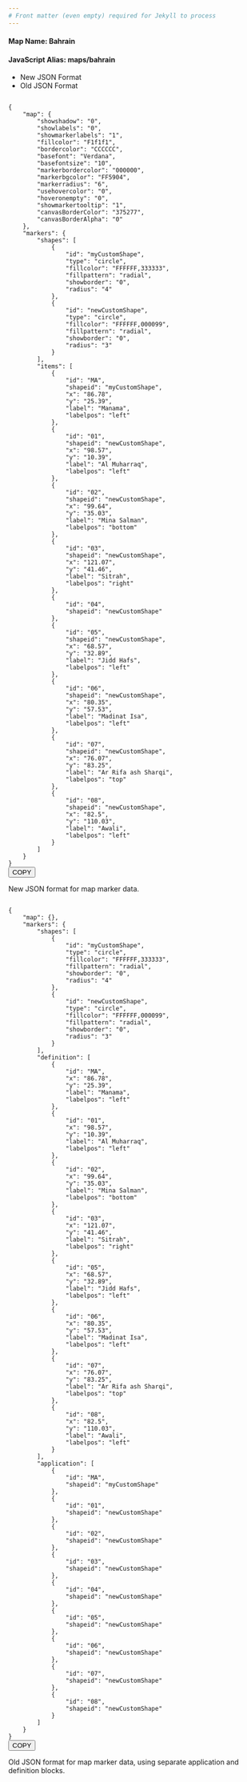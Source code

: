 ```yaml
---
# Front matter (even empty) required for Jekyll to process
---
```


#### Map Name: Bahrain

#### JavaScript Alias: maps/bahrain


<div class="code-wrapper">
<ul class='code-tabs'>
    <li class='active'>
        <a data-toggle='new-json'>New JSON Format</a>
    </li>
    <li>
        <a data-toggle='old-json'>Old JSON Format</a>
    </li>
</ul>
<div class='tab-content'>
    
<div class='tab new-json-tab active'>
<pre><code class="language-json">
{
    "map": {
        "showshadow": "0",
        "showlabels": "0",
        "showmarkerlabels": "1",
        "fillcolor": "F1f1f1",
        "bordercolor": "CCCCCC",
        "basefont": "Verdana",
        "basefontsize": "10",
        "markerbordercolor": "000000",
        "markerbgcolor": "FF5904",
        "markerradius": "6",
        "usehovercolor": "0",
        "hoveronempty": "0",
        "showmarkertooltip": "1",
        "canvasBorderColor": "375277",
        "canvasBorderAlpha": "0"
    },
    "markers": {
        "shapes": [
            {
                "id": "myCustomShape",
                "type": "circle",
                "fillcolor": "FFFFFF,333333",
                "fillpattern": "radial",
                "showborder": "0",
                "radius": "4"
            },
            {
                "id": "newCustomShape",
                "type": "circle",
                "fillcolor": "FFFFFF,000099",
                "fillpattern": "radial",
                "showborder": "0",
                "radius": "3"
            }
        ],
        "items": [
            {
                "id": "MA",
                "shapeid": "myCustomShape",
                "x": "86.78",
                "y": "25.39",
                "label": "Manama",
                "labelpos": "left"
            },
            {
                "id": "01",
                "shapeid": "newCustomShape",
                "x": "98.57",
                "y": "10.39",
                "label": "Al Muharraq",
                "labelpos": "left"
            },
            {
                "id": "02",
                "shapeid": "newCustomShape",
                "x": "99.64",
                "y": "35.03",
                "label": "Mina Salman",
                "labelpos": "bottom"
            },
            {
                "id": "03",
                "shapeid": "newCustomShape",
                "x": "121.07",
                "y": "41.46",
                "label": "Sitrah",
                "labelpos": "right"
            },
            {
                "id": "04",
                "shapeid": "newCustomShape"
            },
            {
                "id": "05",
                "shapeid": "newCustomShape",
                "x": "68.57",
                "y": "32.89",
                "label": "Jidd Hafs",
                "labelpos": "left"
            },
            {
                "id": "06",
                "shapeid": "newCustomShape",
                "x": "80.35",
                "y": "57.53",
                "label": "Madinat Isa",
                "labelpos": "left"
            },
            {
                "id": "07",
                "shapeid": "newCustomShape",
                "x": "76.07",
                "y": "83.25",
                "label": "Ar Rifa ash Sharqi",
                "labelpos": "top"
            },
            {
                "id": "08",
                "shapeid": "newCustomShape",
                "x": "82.5",
                "y": "110.03",
                "label": "Awali",
                "labelpos": "left"
            }
        ]
    }
}
</code><button class='btn btn-outline-secondary btn-copy' title='Copy to clipboard'>COPY</button>
</pre>


<p class='text-success'>New JSON format for map marker data.</p>

</div>
<div class='tab old-json-tab'>
<pre><code class="language-json">
{
    "map": {},
    "markers": {
        "shapes": [
            {
                "id": "myCustomShape",
                "type": "circle",
                "fillcolor": "FFFFFF,333333",
                "fillpattern": "radial",
                "showborder": "0",
                "radius": "4"
            },
            {
                "id": "newCustomShape",
                "type": "circle",
                "fillcolor": "FFFFFF,000099",
                "fillpattern": "radial",
                "showborder": "0",
                "radius": "3"
            }
        ],
        "definition": [
            {
                "id": "MA",
                "x": "86.78",
                "y": "25.39",
                "label": "Manama",
                "labelpos": "left"
            },
            {
                "id": "01",
                "x": "98.57",
                "y": "10.39",
                "label": "Al Muharraq",
                "labelpos": "left"
            },
            {
                "id": "02",
                "x": "99.64",
                "y": "35.03",
                "label": "Mina Salman",
                "labelpos": "bottom"
            },
            {
                "id": "03",
                "x": "121.07",
                "y": "41.46",
                "label": "Sitrah",
                "labelpos": "right"
            },
            {
                "id": "05",
                "x": "68.57",
                "y": "32.89",
                "label": "Jidd Hafs",
                "labelpos": "left"
            },
            {
                "id": "06",
                "x": "80.35",
                "y": "57.53",
                "label": "Madinat Isa",
                "labelpos": "left"
            },
            {
                "id": "07",
                "x": "76.07",
                "y": "83.25",
                "label": "Ar Rifa ash Sharqi",
                "labelpos": "top"
            },
            {
                "id": "08",
                "x": "82.5",
                "y": "110.03",
                "label": "Awali",
                "labelpos": "left"
            }
        ],
        "application": [
            {
                "id": "MA",
                "shapeid": "myCustomShape"
            },
            {
                "id": "01",
                "shapeid": "newCustomShape"
            },
            {
                "id": "02",
                "shapeid": "newCustomShape"
            },
            {
                "id": "03",
                "shapeid": "newCustomShape"
            },
            {
                "id": "04",
                "shapeid": "newCustomShape"
            },
            {
                "id": "05",
                "shapeid": "newCustomShape"
            },
            {
                "id": "06",
                "shapeid": "newCustomShape"
            },
            {
                "id": "07",
                "shapeid": "newCustomShape"
            },
            {
                "id": "08",
                "shapeid": "newCustomShape"
            }
        ]
    }
}
</code><button class='btn btn-outline-secondary btn-copy' title='Copy to clipboard'>COPY</button>
</pre>


<p class='text-success'>Old JSON format for map marker data, using separate application and definition blocks.</p>

</div>
    
</div>
</div>
